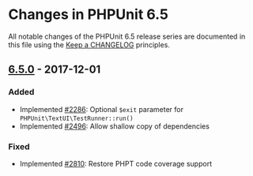 # Changes in PHPUnit 6.5

All notable changes of the PHPUnit 6.5 release series are documented in this file using the [Keep a CHANGELOG](http://keepachangelog.com/) principles.

## [6.5.0] - 2017-12-01

### Added

* Implemented [#2286](https://github.com/sebastianbergmann/phpunit/issues/2286): Optional `$exit` parameter for `PHPUnit\TextUI\TestRunner::run()`
* Implemented [#2496](https://github.com/sebastianbergmann/phpunit/issues/2496): Allow shallow copy of dependencies

### Fixed

* Implemented [#2810](https://github.com/sebastianbergmann/phpunit/pull/2810): Restore PHPT code coverage support

[6.5.0]: https://github.com/sebastianbergmann/phpunit/compare/6.4...6.5.0

